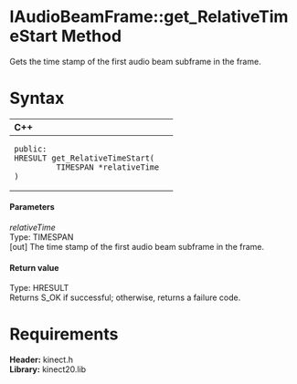 IAudioBeamFrame::get\_RelativeTimeStart Method  
==============================================  

Gets the time stamp of the first audio beam subframe in the frame. <span id="syntaxSection"></span>

Syntax  
======  

<table>
<colgroup>
<col width="100%" />
</colgroup>
<thead>
<tr class="header">
<th align="left">C++</th>
</tr>
</thead>
<tbody>
<tr class="odd">
<td align="left"><pre><code>public:  
HRESULT get_RelativeTimeStart(  
         TIMESPAN *relativeTime  
)</code></pre></td>
</tr>
</tbody>
</table>

<span id="ID4EG"></span>
#### Parameters  

*relativeTime*    
Type: TIMESPAN  
[out] The time stamp of the first audio beam subframe in the frame.  

<span id="ID4EP"></span>
#### Return value  

Type: HRESULT  
Returns S\_OK if successful; otherwise, returns a failure code.  

<span id="requirements"></span>

Requirements  
============  

**Header:** kinect.h  
**Library:** kinect20.lib  



<!--Please do not edit the data in the comment block below.-->
<!--
TOCTitle : get_RelativeTimeStart Method
RLTitle : IAudioBeamFrame::get_RelativeTimeStart Method
KeywordK : get_RelativeTimeStart method
KeywordK : IAudioBeamFrame::get_RelativeTimeStart method
KeywordF : IAudioBeamFrame::get_RelativeTimeStart
KeywordF : get_RelativeTimeStart
KeywordF : Microsoft.Kinect.kinect.IAudioBeamFrame.get_RelativeTimeStart(TIMESPAN@)
KeywordA : M:Microsoft.Kinect.kinect.IAudioBeamFrame.get_RelativeTimeStart(TIMESPAN@)
AssetID : M:Microsoft.Kinect.kinect.IAudioBeamFrame.get_RelativeTimeStart(TIMESPAN@)
Locale : en-us
CommunityContent : 1
APIType : Managed
APILocation : 
APIName : Microsoft.Kinect.kinect.IAudioBeamFrame::get_RelativeTimeStart
TargetOS : Windows
TopicType : kbSyntax
DevLang : C++
DocSet : K4Wv2
ProjType : K4Wv2Proj
Technology : Kinect for Windows
Product : Kinect for Windows SDK v2
productversion : 20
-->

